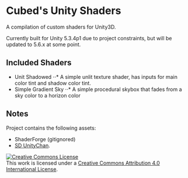 Cubed's Unity Shaders
============

A compilation of custom shaders for Unity3D.

Currently built for Unity 5.3.4p1 due to project constraints, but will be updated to 5.6.x at some point.

## Included Shaders
* Unit Shadowed
⋅⋅* A simple unlit texture shader, has inputs for main color tint and shadow color tint.
* Simple Gradient Sky
⋅⋅* A simple procedural skybox that fades from a sky color to a horizon color

## Notes
Project contains the following assets:
* ShaderForge (gitignored)
* <a href="http://unity-chan.com/">SD UnityChan</a>.

<a rel="license" href="http://creativecommons.org/licenses/by/4.0/"><img alt="Creative Commons License" style="border-width:0" src="https://i.creativecommons.org/l/by/4.0/88x31.png" /></a><br />This work is licensed under a <a rel="license" href="http://creativecommons.org/licenses/by/4.0/">Creative Commons Attribution 4.0 International License</a>.
